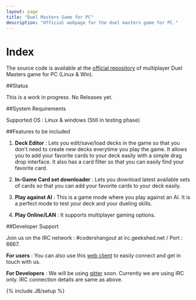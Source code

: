 ```yaml
---
layout: page
title: "Duel Masters Game for PC"
description: "Official webpage for the duel masters game for PC."
---
```


Index
============

The source code is available at the [official repository](https://github.com/bhavyanshu/Duel_Masters) of multiplayer Duel Masters game for PC (Linux &amp; Win). 

##Status

This is a work in progress. No Releases yet.

##System Requirements

Supported OS : Linux & windows (Still in testing phase)

##Features to be included

1. **Deck Editor** : Lets you edit/save/load decks in the game so that you don't need to create new decks everytime you play the game. It allows you to add your favorite cards to your deck easily with a simple drag drop interface. It also has a card filter so that you can easily find your favorite card. 

2. **In-Game Card set downloader** : Lets you download latest available sets of cards so that you can add your favorite cards to your deck easily.

3. **Play against AI** : This is a game mode where you play against an AI. It is a perfect mode to test your deck and your dueling skills.

4. **Play Online/LAN** : It supports multiplayer gaming options.  

##Developer Support

Join us on the IRC network : #codershangout at irc.geekshed.net / Port : 6667.

**For users** : You can also use this [web client](https://kiwiirc.com/client/irc.geekshed.net/#codershangout) to easily connect and get in touch with us.

**For Developers** : We will be using [gitter](https://gitter.im) soon. Currently we are using IRC only. IRC connection details are same as above. 


{% include JB/setup %}
